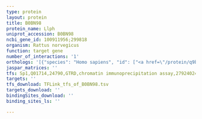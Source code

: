 ```yaml
---
type: protein
layout: protein
title: B0BN98
protein_name: Llph
uniprot_accession: B0BN98
ncbi_gene_id: 100911956;299818
organism: Rattus norvegicus
function: target gene
number_of_interactions: '1'
orthologs: '[{"species": "Homo sapiens", "id": ["<a href=\"/protein/q9brt6\">Q9BRT6</a>"]}, {"species": "Danio rerio", "id": ["<a href=\"/protein/q3b748\">Q3B748</a>"]}, {"species": "Mus musculus", "id": ["<a href=\"/protein/q9d945\">Q9D945</a>"]}, {"species": "Caenorhabditis elegans", "id": ["<a href=\"/protein/q9gyq6\">Q9GYQ6</a>"]}]'
jaspar_matrices: ''
tfs: Sp1,Q01714,24790,GTRD,chromatin immunoprecipitation assay,27924024%5Buid%5D,No
targets: ''
tfs_download: TFLink_tfs_of_B0BN98.tsv
targets_download: ''
bindingSites_download: ''
binding_sites_ls: ''

---
```

